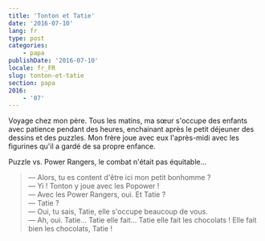 ```yaml
---
title: 'Tonton et Tatie'
date: '2016-07-10'
lang: fr
type: post
categories:
    - papa
publishDate: '2016-07-10'
locale: fr_FR
slug: tonton-et-tatie
section: papa
2016:
    - '07'
---
```


Voyage chez mon père. Tous les matins, ma sœur s'occupe des enfants avec patience pendant des heures, enchainant après le petit déjeuner des dessins et des puzzles. Mon frère joue avec eux l'après-midi avec les figurines qu'il a gardé de sa propre enfance.

Puzzle vs. Power Rangers, le combat n'était pas équitable…

<!--more-->

> — Alors, tu es content d'être ici mon petit bonhomme ?  
> — Yi ! Tonton y joue avec les Popower !  
> — Avec les Power Rangers, oui. Et Tatie ?  
> — Tatie ?  
> — Oui, tu sais, Tatie, elle s'occupe beaucoup de vous.  
> — Ah, oui. Tatie… Tatie elle fait… Tatie elle fait les chocolats ! Elle fait bien les chocolats, Tatie !
